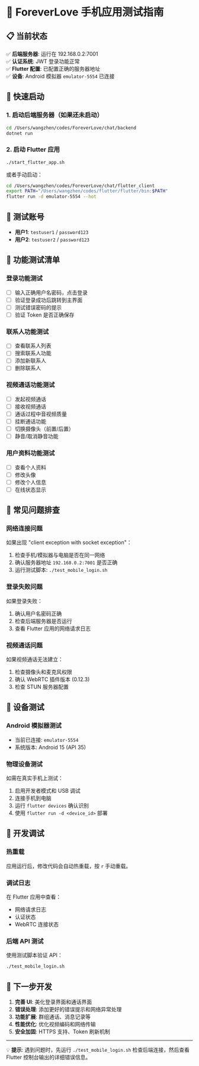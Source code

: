 # 🎉 ForeverLove 手机应用测试指南

## 📋 当前状态
✅ **后端服务器**: 运行在 192.168.0.2:7001  
✅ **认证系统**: JWT 登录功能正常  
✅ **Flutter 配置**: 已配置正确的服务器地址  
✅ **设备**: Android 模拟器 `emulator-5554` 已连接  

## 🚀 快速启动

### 1. 启动后端服务器（如果还未启动）
```bash
cd /Users/wangzhen/codes/ForeverLove/chat/backend
dotnet run
```

### 2. 启动 Flutter 应用
```bash
./start_flutter_app.sh
```
或者手动启动：
```bash
cd /Users/wangzhen/codes/ForeverLove/chat/flutter_client
export PATH="/Users/wangzhen/codes/flutter/flutter/bin:$PATH"
flutter run -d emulator-5554 --hot
```

## 🔐 测试账号
- **用户1**: `testuser1` / `password123`
- **用户2**: `testuser2` / `password123`

## 🧪 功能测试清单

### 登录功能测试
- [ ] 输入正确用户名密码，点击登录
- [ ] 验证登录成功后跳转到主界面
- [ ] 测试错误密码的提示
- [ ] 验证 Token 是否正确保存

### 联系人功能测试
- [ ] 查看联系人列表
- [ ] 搜索联系人功能
- [ ] 添加新联系人
- [ ] 删除联系人

### 视频通话功能测试
- [ ] 发起视频通话
- [ ] 接收视频通话
- [ ] 通话过程中音视频质量
- [ ] 挂断通话功能
- [ ] 切换摄像头（前置/后置）
- [ ] 静音/取消静音功能

### 用户资料功能测试
- [ ] 查看个人资料
- [ ] 修改头像
- [ ] 修改个人信息
- [ ] 在线状态显示

## 🐛 常见问题排查

### 网络连接问题
如果出现 "client exception with socket exception"：
1. 检查手机/模拟器与电脑是否在同一网络
2. 确认服务器地址 `192.168.0.2:7001` 是否正确
3. 运行测试脚本: `./test_mobile_login.sh`

### 登录失败问题
如果登录失败：
1. 确认用户名密码正确
2. 检查后端服务器是否运行
3. 查看 Flutter 应用的网络请求日志

### 视频通话问题
如果视频通话无法建立：
1. 检查摄像头和麦克风权限
2. 确认 WebRTC 插件版本 (0.12.3)
3. 检查 STUN 服务器配置

## 📱 设备测试

### Android 模拟器测试
- 当前已连接: `emulator-5554`
- 系统版本: Android 15 (API 35)

### 物理设备测试
如需在真实手机上测试：
1. 启用开发者模式和 USB 调试
2. 连接手机到电脑
3. 运行 `flutter devices` 确认识别
4. 使用 `flutter run -d <device_id>` 部署

## 🔧 开发调试

### 热重载
应用运行后，修改代码会自动热重载，按 `r` 手动重载。

### 调试日志
在 Flutter 应用中查看：
- 网络请求日志
- 认证状态
- WebRTC 连接状态

### 后端 API 测试
使用测试脚本验证 API：
```bash
./test_mobile_login.sh
```

## 🎯 下一步开发

1. **完善 UI**: 美化登录界面和通话界面
2. **错误处理**: 添加更好的错误提示和网络异常处理
3. **功能扩展**: 群组通话、消息记录等
4. **性能优化**: 优化视频编码和网络传输
5. **安全加固**: HTTPS 支持、Token 刷新机制

---

💡 **提示**: 遇到问题时，先运行 `./test_mobile_login.sh` 检查后端连接，然后查看 Flutter 控制台输出的详细错误信息。
